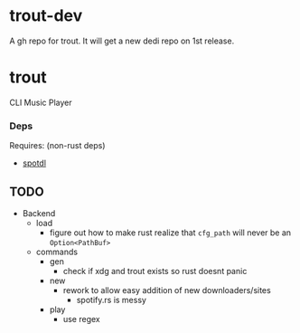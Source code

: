 # trout-dev
A gh repo for trout. It will get a new dedi repo on 1st release.

# trout
CLI Music Player

### Deps
Requires: (non-rust deps) <br>
- <a href="https://github.com/spotDL/spotify-downloader">spotdl</a> <br>

## TODO
- Backend
    - load
        - figure out how to make rust realize that `cfg_path` will never be an `Option<PathBuf>`
    - commands
        - gen
            - check if xdg and trout exists so rust doesnt panic
        - new
            - rework to allow easy addition of new downloaders/sites
                - spotify.rs is messy
        - play
            - use regex